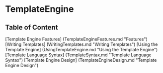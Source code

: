 TemplateEngine
==============

Table of Content
----------------

[Template Engine Features] (TemplateEngineFeatures.md "Features")
[Writing Templates] (WritingTemplates.md "Writing Templates")
[Using the Template Engine] (UsingTemplateEngine.md "Using the Template Engine")
[Template Language Syntax] (TemplateSyntax.md "Template Language Syntax")
[Template Engine Design] (TemplateEngineDesign.md "Template Engine Design")
